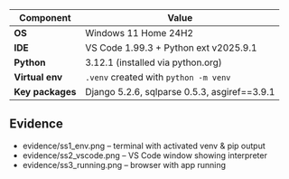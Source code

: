
| Component           | Value                              |
|---------------------|------------------------------------|
| **OS**              | Windows 11 Home 24H2|
| **IDE**             | VS Code 1.99.3 + Python ext v2025.9.1 |
| **Python**          | 3.12.1 (installed via python.org)  |
| **Virtual env**     | `.venv` created with `python -m venv` |
| **Key packages**    | Django 5.2.6, sqlparse 0.5.3, asgiref==3.9.1 |

## Evidence

* evidence/ss1_env.png – terminal with activated venv & pip output  
* evidence/ss2_vscode.png – VS Code window showing interpreter  
* evidence/ss3_running.png – browser with app running
